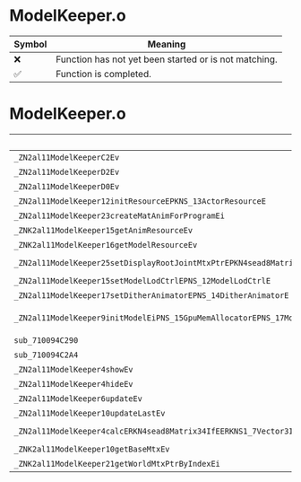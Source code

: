 # ModelKeeper.o
| Symbol | Meaning 
| ------------- | ------------- 
| :x: | Function has not yet been started or is not matching. 
| :white_check_mark: | Function is completed. 


# ModelKeeper.o
| Symbol (Demangled) | Symbol (Mangled) | Decompiled? |
| ------------- |  ------------- | ------------- |
| `_ZN2al11ModelKeeperC2Ev` | `al::ModelKeeper::ModelKeeper(void)` | :white_check_mark: |
| `_ZN2al11ModelKeeperD2Ev` | `al::ModelKeeper::~ModelKeeper()` | :white_check_mark: |
| `_ZN2al11ModelKeeperD0Ev` | `al::ModelKeeper::~ModelKeeper()` | :white_check_mark: |
| `_ZN2al11ModelKeeper12initResourceEPKNS_13ActorResourceE` | `al::ModelKeeper::initResource(al::ActorResource const*)` | :white_check_mark: |
| `_ZN2al11ModelKeeper23createMatAnimForProgramEi` | `al::ModelKeeper::createMatAnimForProgram(int)` | :white_check_mark: |
| `_ZNK2al11ModelKeeper15getAnimResourceEv` | `al::ModelKeeper::getAnimResource(void)const` | :white_check_mark: |
| `_ZNK2al11ModelKeeper16getModelResourceEv` | `al::ModelKeeper::getModelResource(void)const` | :white_check_mark: |
| `_ZN2al11ModelKeeper25setDisplayRootJointMtxPtrEPKN4sead8Matrix34IfEE` | `al::ModelKeeper::setDisplayRootJointMtxPtr(sead::Matrix34<float> const*)` | :white_check_mark: |
| `_ZN2al11ModelKeeper15setModelLodCtrlEPNS_12ModelLodCtrlE` | `al::ModelKeeper::setModelLodCtrl(al::ModelLodCtrl *)` | :white_check_mark: |
| `_ZN2al11ModelKeeper17setDitherAnimatorEPNS_14DitherAnimatorE` | `al::ModelKeeper::setDitherAnimator(al::DitherAnimator *)` | :white_check_mark: |
| `_ZN2al11ModelKeeper9initModelEiPNS_15GpuMemAllocatorEPNS_17ModelShaderHolderEPNS_29ModelOcclusionCullingDirectorEPNS_14ShadowDirectorEPNS_22PrepassTriangleCullingE` | `al::ModelKeeper::initModel(int,al::GpuMemAllocator *,al::ModelShaderHolder *,al::ModelOcclusionCullingDirector *,al::ShadowDirector *,al::PrepassTriangleCulling *)` | :white_check_mark: |
| `sub_710094C290` | `` | :white_check_mark: |
| `sub_710094C2A4` | `` | :white_check_mark: |
| `_ZN2al11ModelKeeper4showEv` | `al::ModelKeeper::show(void)` | :white_check_mark: |
| `_ZN2al11ModelKeeper4hideEv` | `al::ModelKeeper::hide(void)` | :white_check_mark: |
| `_ZN2al11ModelKeeper6updateEv` | `al::ModelKeeper::update(void)` | :white_check_mark: |
| `_ZN2al11ModelKeeper10updateLastEv` | `al::ModelKeeper::updateLast(void)` | :white_check_mark: |
| `_ZN2al11ModelKeeper4calcERKN4sead8Matrix34IfEERKNS1_7Vector3IfEE` | `al::ModelKeeper::calc(sead::Matrix34<float> const&,sead::Vector3<float> const&)` | :white_check_mark: |
| `_ZNK2al11ModelKeeper10getBaseMtxEv` | `al::ModelKeeper::getBaseMtx(void)const` | :white_check_mark: |
| `_ZNK2al11ModelKeeper21getWorldMtxPtrByIndexEi` | `al::ModelKeeper::getWorldMtxPtrByIndex(int)const` | :white_check_mark: |

